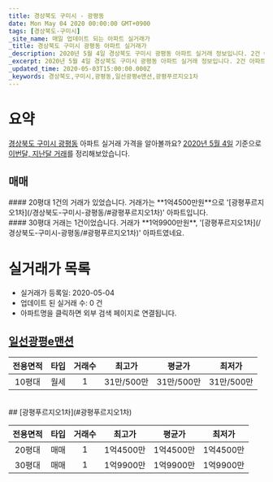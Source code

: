 ```yaml
---
title: 경상북도 구미시 - 광평동
date: Mon May 04 2020 00:00:00 GMT+0900
tags: [경상북도-구미시]
_site_name: 매일 업데이트 되는 아파트 실거래가
_title: 경상북도 구미시 광평동 아파트 실거래가
_description: 2020년 5월 4일 경상북도 구미시 광평동 아파트 실거래 정보입니다. 2건 아파트 정보가 있습니다.
_excerpt: 2020년 5월 4일 경상북도 구미시 광평동 아파트 실거래 정보입니다. 2건 아파트 정보가 있습니다.
_updated_time: 2020-05-03T15:00:00.000Z
_keywords: 경상북도,구미시,광평동,일선광평e맨션,광평푸르지오1차
---
```





# 요약
<ins>경상북도 구미시 광평동</ins> 아파트 실거래 가격을 알아볼까요? <ins>2020년 5월 4일</ins> 기준으로 <ins>이번달, 지난달 거래</ins>를 정리해보았습니다.

## 매매
<div class="container">
<div class="six columns" markdown="1">
#### 20평대
1건의 거래가 있었습니다. 거래가는 **1억4500만원**으로 '[광평푸르지오1차](/경상북도-구미시-광평동/#광평푸르지오1차)' 아파트입니다.
</div>
<div class="six columns" markdown="1">
#### 30평대
거래는 1건이었습니다. 거래가 **1억9900만원**, '[광평푸르지오1차](/경상북도-구미시-광평동/#광평푸르지오1차)' 아파트였네요.
</div>
</div>



# 실거래가 목록
- 실거래가 등록일: 2020-05-04
- 업데이트 된 실거래 수: 0 건
- 아파트명을 클릭하면 외부 검색 페이지로 연결됩니다.

## [일선광평e맨션](#일선광평e맨션)

|전용면적|타입|거래수|최고가|평균가|최저가|
|:---:|:---:|:---:|:---:|:---:|:---:|
|10평대|<span class="deal-type-3">월세</span>|1|31만/500만|31만/500만|31만/500만|

<br/>
## [광평푸르지오1차](#광평푸르지오1차)

|전용면적|타입|거래수|최고가|평균가|최저가|
|:---:|:---:|:---:|:---:|:---:|:---:|
|20평대|<span class="deal-type-1">매매</span>|1|1억4500만|1억4500만|1억4500만|
|30평대|<span class="deal-type-1">매매</span>|1|1억9900만|1억9900만|1억9900만|

<br/>



